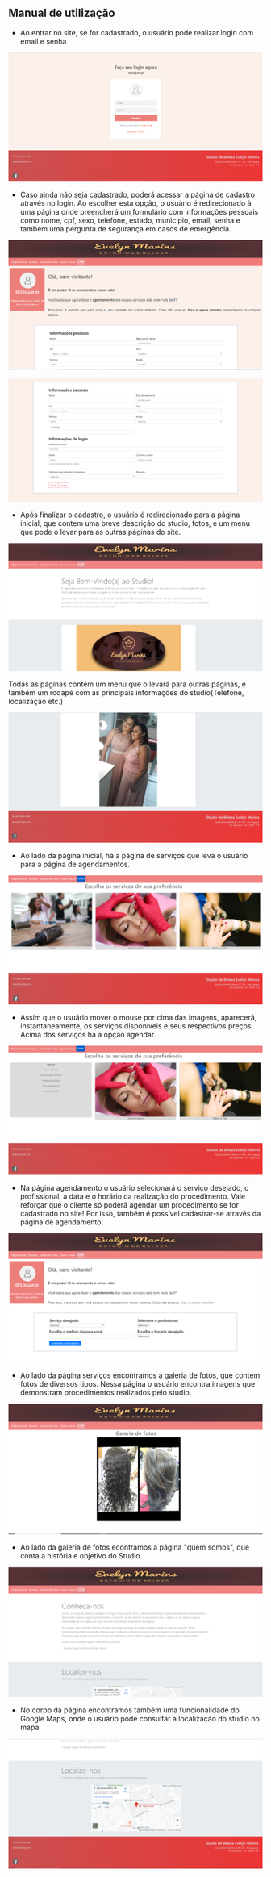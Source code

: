 ## Manual de utilização

- Ao entrar no site, se for cadastrado, o usuário pode realizar login com email e senha

 ![img1](https://github.com/cp2-dc-info-projeto-final/sb-studio-de-beleza/blob/master/Documentacao/Prints/login.png)
 
- Caso ainda não seja cadastrado, poderá acessar a página de cadastro através no login. Ao escolher esta opção, o usuário é redirecionado à uma página onde preencherá um formulário com informações pessoais como nome, cpf, sexo, telefone, estado, municipio, email, senha e também uma pergunta de segurança em casos de emergência.

 ![img2](https://github.com/cp2-dc-info-projeto-final/sb-studio-de-beleza/blob/master/Documentacao/Prints/cadastro1.png)

 ![img3](https://github.com/cp2-dc-info-projeto-final/sb-studio-de-beleza/blob/master/Documentacao/Prints/cadastro2.png)
 
 - Após finalizar o cadastro, o usuário é redirecionado para a página inicial, que contem uma breve descrição do studio, fotos, e um menu que pode o levar para as outras páginas do site.

![img4](https://github.com/cp2-dc-info-projeto-final/sb-studio-de-beleza/blob/master/Documentacao/Prints/pagini1.png)

 Todas as páginas contém um menu que o levará para outras páginas, e também um rodapé com as principais informações do studio(Telefone, localização etc.)

![img5](https://github.com/cp2-dc-info-projeto-final/sb-studio-de-beleza/blob/master/Documentacao/Prints/pagini2.png)

- Ao lado da página inicial, há a página de serviços que leva o usuário para a página de agendamentos.

![img6](https://github.com/cp2-dc-info-projeto-final/sb-studio-de-beleza/blob/master/Documentacao/Prints/servico1.png)

- Assim que o usuário mover o mouse por cima das imagens, aparecerá, instantaneamente, os serviços disponíveis e seus respectivos preços. Acima dos serviços há a opção agendar.

![img7](https://github.com/cp2-dc-info-projeto-final/sb-studio-de-beleza/blob/master/Documentacao/Prints/servico2.png)

- Na página agendamento o usuário selecionará o serviço desejado, o profissional, a data e o horário da realização do procedimento. Vale reforçar que o cliente só poderá agendar um procedimento se for cadastrado no site! Por isso, também é possível cadastrar-se através da página de agendamento.

![img8](https://github.com/cp2-dc-info-projeto-final/sb-studio-de-beleza/blob/master/Documentacao/Prints/agend.png)

- Ao lado da página serviços encontramos a galeria de fotos, que contém fotos de diversos tipos. Nessa página o usuário encontra imagens que demonstram procedimentos realizados pelo studio.

![img9](https://github.com/cp2-dc-info-projeto-final/sb-studio-de-beleza/blob/master/Documentacao/Prints/galeria.png)

- Ao lado da galeria de fotos econtramos a página "quem somos", que conta a história e objetivo do Studio.

![img10](https://github.com/cp2-dc-info-projeto-final/sb-studio-de-beleza/blob/master/Documentacao/Prints/quems1.png)

- No corpo da página encontramos também uma funcionalidade do Google Maps, onde o usuário pode consultar a localização do studio no mapa.

![img11](https://github.com/cp2-dc-info-projeto-final/sb-studio-de-beleza/blob/master/Documentacao/Prints/quems2.png)